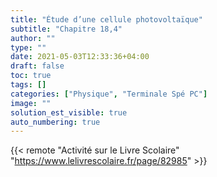 ```yaml
---
title: "Étude d’une cellule photovoltaïque"
subtitle: "Chapitre 18,4"
author: ""
type: ""
date: 2021-05-03T12:33:36+04:00
draft: false
toc: true
tags: []
categories: ["Physique", "Terminale Spé PC"]
image: ""
solution_est_visible: true
auto_numbering: true
---
```



{{< remote "Activité sur le Livre Scolaire" "https://www.lelivrescolaire.fr/page/82985" >}}

